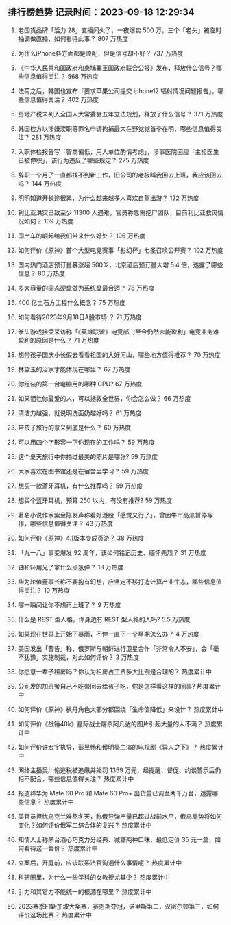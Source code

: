 
## 排行榜趋势 记录时间：2023-09-18 12:29:34
  
  1. 老国货品牌「活力 28」直播间火了，一夜爆卖 500 万，三个「老头」被临时抽调做直播，如何看待此事？ 807 万热度
    
  2. 为什么iPhone各方面都是顶配，但是信号却不好？ 737 万热度
    
  3. 《中华人民共和国政府和柬埔寨王国政府联合公报》发布，释放什么信号？哪些信息值得关注？ 568 万热度
    
  4. 法荷之后，韩国也宣布「要求苹果公司提交 iphone12 辐射情况问题报告」，哪些信息值得关注？ 402 万热度
    
  5. 房地产税未列入全国人大常委会五年立法规划，释放了什么信号？ 371 万热度
    
  6. 韩国检方以涉嫌渎职等罪名申请拘捕最大在野党党首李在明，哪些信息值得关注？ 281 万热度
    
  7. 入职体检报告写「智商偏低，用人单位酌情考虑」，涉事医院回应「主检医生已被停职」，该行为违反了哪些规定？ 275 万热度
    
  8. 辞职一个月了一直都找不到新工作，旧公司的老板叫我回去上班，我应该回去吗？ 144 万热度
    
  9. 明明知道开长途很累，为什么越来越多人喜欢自驾出游？ 122 万热度
    
  10. 利比亚洪灾已致至少 11300 人遇难，官员称急需挖尸团队，目前利比亚救灾情况如何？ 109 万热度
    
  11. 国产车的崛起给我们带来什么好处？ 106 万热度
    
  12. 如何评价《原神》首个大型电竞赛事「影幻杯」七圣召唤公开赛？ 102 万热度
    
  13. 国内热门酒店预订量暴涨超 500%，北京酒店预订量大增 5.4 倍，透露了哪些信息？ 80 万热度
    
  14. 多大容量的固态硬盘做为系统盘最合适？ 78 万热度
    
  15. 400 亿土石方工程什么概念？ 75 万热度
    
  16. 如何看待2023年9月18日A股市场 ？ 71 万热度
    
  17. 拳头游戏接受采访称「《英雄联盟》电竞部门至今仍然未能盈利」电竞业务难盈利的原因是什么？ 71 万热度
    
  18. 想带孩子国庆小长假去看看祖国的大好河山，哪些地方值得推荐？ 70 万热度
    
  19. 林黛玉的治家才能体现在哪里？ 67 万热度
    
  20. 你组装的第一台电脑用的哪种 CPU? 67 万热度
    
  21. 如果牺牲你最爱的人，可以拯救全世界，你会怎么做？ 66 万热度
    
  22. 清洁力越强，就说明洗面奶越好吗？ 61 万热度
    
  23. 带孩子旅行的意义到底是什么？ 60 万热度
    
  24. 可以用四个字形容一下你现在的工作吗？ 59 万热度
    
  25. 这个夏天旅行中你拍过最美的照片是哪张? 59 万热度
    
  26. 大家喜欢在图书馆还是在宿舍里学习？ 59 万热度
    
  27. 想买一款蓝牙耳机，有什么推荐吗？ 59 万热度
    
  28. 想买个蓝牙耳机，预算 250 以内，有没有推荐? 59 万热度
    
  29. 著名小说作家紫金陈发声称看好港股「感觉又行了」，曾因牛市高涨暂停写作，哪些信息值得关注？ 43 万热度
    
  30. 如何评价《原神》4.1版本变成页游？ 38 万热度
    
  31. 「九一八」事变爆发 92 周年，该如何铭记历史、缅怀先烈？ 31 万热度
    
  32. 铀和钚用光了拿什么点氢弹？ 18 万热度
    
  33. 华为轮值董事长称不要抱有幻想，应坚定不移打造计算产业生态，哪些信息值得关注？ 10 万热度
    
  34. 哪一瞬间让你不想再上班了？ 9 万热度
    
  35. 什么是 REST 型人格，你身边有 REST 型人格的人吗? 5.5 万热度
    
  36. 如果现在世界上开始下暴雨，不停一直下一个星期怎么办？ 4 万热度
    
  37. 美国发出「警告」称，俄罗斯与朝鲜进行卫星合作「非常令人不安」，会「毫不犹豫」实施制裁，对此如何评价？ 2 万热度
    
  38. 你愿意一辈子租房吗？你认为租房占工资多大比例是合理的？ 热度累计中
    
  39. 公司发的加班餐自己不吃带回去给孩子吃，你是怎样看这样的同事? 热度累计中
    
  40. 如何评价《原神》枫丹角色大部分都围绕「生命值降低」来设计？ 热度累计中
    
  41. 如何评价《战锤40k》星际战士屠杀阿凡达的图片引起大量的人不满？ 热度累计中
    
  42. 如何评价许宏宇执导，彭昱畅和侯明昊主演的电视剧《异人之下》？ 热度累计中
    
  43. 网络主播吴川偷逃税被追缴并处罚 1359 万元，经提醒、督促、约谈警示后仍拒不配合，哪些信息值得关注？ 热度累计中
    
  44. 报道称华为 Mate 60 Pro 和 Mate 60 Pro+ 出货量已调至两千万台，透露哪些信息？ 热度累计中
    
  45. 美官员担忧乌克兰难熬冬天，称俄导弹产量已超过战前水平，俄乌局势将如何变化？如何评价俄军工综合体的复兴？ 热度累计中
    
  46. 知情人士称茅台酒心巧克力分经典、减糖两种口味，最低定价 35 元一盒，如何看待这一售价？ 热度累计中
    
  47. 立案后，开庭前，应该联系法官沟通什么事情呢？ 热度累计中
    
  48. 科研圈里，为什么一些学科的女教授尤其少？ 热度累计中
    
  49. 引力和其它力不能统一的根源在哪里？ 热度累计中
    
  50. 2023赛季F1新加坡大奖赛，赛恩斯夺冠，诺里斯第二，汉密尔顿第三，如何评价这场比赛？ 热度累计中
    